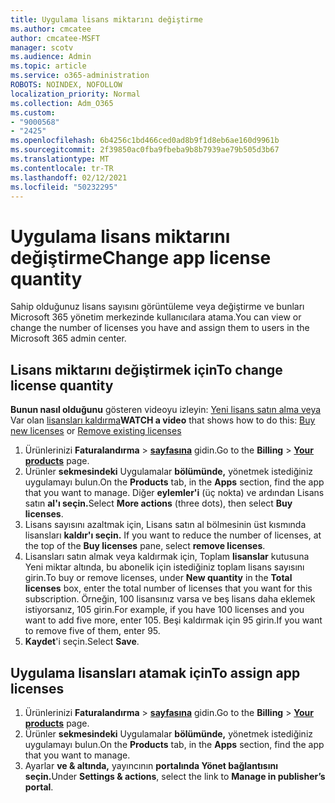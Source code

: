```yaml
---
title: Uygulama lisans miktarını değiştirme
ms.author: cmcatee
author: cmcatee-MSFT
manager: scotv
ms.audience: Admin
ms.topic: article
ms.service: o365-administration
ROBOTS: NOINDEX, NOFOLLOW
localization_priority: Normal
ms.collection: Adm_O365
ms.custom:
- "9000568"
- "2425"
ms.openlocfilehash: 6b4256c1bd466ced0ad8b9f1d8eb6ae160d9961b
ms.sourcegitcommit: 2f39850ac0fba9fbeba9b8b7939ae79b505d3b67
ms.translationtype: MT
ms.contentlocale: tr-TR
ms.lasthandoff: 02/12/2021
ms.locfileid: "50232295"
---
```

# <a name="change-app-license-quantity"></a><span data-ttu-id="97a69-102">Uygulama lisans miktarını değiştirme</span><span class="sxs-lookup"><span data-stu-id="97a69-102">Change app license quantity</span></span>

<span data-ttu-id="97a69-103">Sahip olduğunuz lisans sayısını görüntüleme veya değiştirme ve bunları Microsoft 365 yönetim merkezinde kullanıcılara atama.</span><span class="sxs-lookup"><span data-stu-id="97a69-103">You can view or change the number of licenses you have and assign them to users in the Microsoft 365 admin center.</span></span>

## <a name="to-change-license-quantity"></a><span data-ttu-id="97a69-104">Lisans miktarını değiştirmek için</span><span class="sxs-lookup"><span data-stu-id="97a69-104">To change license quantity</span></span>

<span data-ttu-id="97a69-105">**Bunun nasıl olduğunu** gösteren videoyu izleyin: [Yeni lisans satın alma veya](https://go.microsoft.com/fwlink/p/?linkid=2154857) Var olan [lisansları kaldırma](https://go.microsoft.com/fwlink/p/?linkid=2154938)</span><span class="sxs-lookup"><span data-stu-id="97a69-105">**WATCH a video** that shows how to do this: [Buy new licenses](https://go.microsoft.com/fwlink/p/?linkid=2154857) or [Remove existing licenses](https://go.microsoft.com/fwlink/p/?linkid=2154938)</span></span>

1. <span data-ttu-id="97a69-106">Ürünlerinizi **Faturalandırma**  >  **[sayfasına](https://go.microsoft.com/fwlink/p/?linkid=842054)** gidin.</span><span class="sxs-lookup"><span data-stu-id="97a69-106">Go to the **Billing** > **[Your products](https://go.microsoft.com/fwlink/p/?linkid=842054)** page.</span></span>
2. <span data-ttu-id="97a69-107">Ürünler **sekmesindeki** Uygulamalar **bölümünde,** yönetmek istediğiniz uygulamayı bulun.</span><span class="sxs-lookup"><span data-stu-id="97a69-107">On the **Products** tab, in the **Apps** section, find the app that you want to manage.</span></span> <span data-ttu-id="97a69-108">Diğer **eylemler'i** (üç nokta) ve ardından Lisans satın **al'ı seçin.**</span><span class="sxs-lookup"><span data-stu-id="97a69-108">Select **More actions** (three dots), then select **Buy licenses**.</span></span>
3. <span data-ttu-id="97a69-109">Lisans sayısını azaltmak için, Lisans satın al bölmesinin üst kısmında lisansları **kaldır'ı seçin.** </span><span class="sxs-lookup"><span data-stu-id="97a69-109">If you want to reduce the number of licenses, at the top of the **Buy licenses** pane, select **remove licenses**.</span></span>
4. <span data-ttu-id="97a69-110">Lisansları satın almak veya kaldırmak için,  Toplam **lisanslar** kutusuna Yeni miktar altında, bu abonelik için istediğiniz toplam lisans sayısını girin.</span><span class="sxs-lookup"><span data-stu-id="97a69-110">To buy or remove licenses, under **New quantity** in the **Total licenses** box, enter the total number of licenses that you want for this subscription.</span></span> <span data-ttu-id="97a69-111">Örneğin, 100 lisansınız varsa ve beş lisans daha eklemek istiyorsanız, 105 girin.</span><span class="sxs-lookup"><span data-stu-id="97a69-111">For example, if you have 100 licenses and you want to add five more, enter 105.</span></span> <span data-ttu-id="97a69-112">Beşi kaldırmak için 95 girin.</span><span class="sxs-lookup"><span data-stu-id="97a69-112">If you want to remove five of them, enter 95.</span></span>
5. <span data-ttu-id="97a69-113">**Kaydet**'i seçin.</span><span class="sxs-lookup"><span data-stu-id="97a69-113">Select **Save**.</span></span>

## <a name="to-assign-app-licenses"></a><span data-ttu-id="97a69-114">Uygulama lisansları atamak için</span><span class="sxs-lookup"><span data-stu-id="97a69-114">To assign app licenses</span></span>

1. <span data-ttu-id="97a69-115">Ürünlerinizi **Faturalandırma**  >  **[sayfasına](https://go.microsoft.com/fwlink/p/?linkid=842054)** gidin.</span><span class="sxs-lookup"><span data-stu-id="97a69-115">Go to the **Billing** > **[Your products](https://go.microsoft.com/fwlink/p/?linkid=842054)** page.</span></span>
2. <span data-ttu-id="97a69-116">Ürünler **sekmesindeki** Uygulamalar **bölümünde,** yönetmek istediğiniz uygulamayı bulun.</span><span class="sxs-lookup"><span data-stu-id="97a69-116">On the **Products** tab, in the **Apps** section, find the app that you want to manage.</span></span>
3. <span data-ttu-id="97a69-117">Ayarlar **ve & altında,** yayıncının **portalında Yönet bağlantısını seçin.**</span><span class="sxs-lookup"><span data-stu-id="97a69-117">Under **Settings & actions**, select the link to **Manage in publisher’s portal**.</span></span>